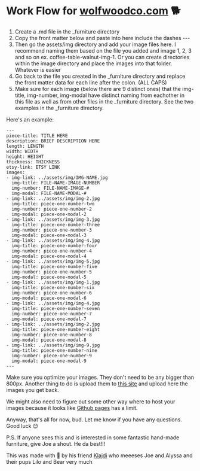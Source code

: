 # Work Flow for [wolfwoodco.com](http://www.wolfwoodco.com/) :dog2:

1. Create a .md file in the _furniture directory
2. Copy the front matter below and paste into here include the dashes ---
3. Then go the assets/img directory and add your image files here. I recommend naming them based on the file you added and image 1, 2, 3 and so on ex. coffee-table-walnut-img-1. Or you can create directories within the image directory and place the images into that folder. Whatever is easier
4. Go back to the file you created in the _furniture directory and replace the front matter data for each line after the colon. (ALL CAPS)
5. Make sure for each image (below there are 9 distinct ones) that the img-title, img-number, img-modal have distinct naming from eachother in this file as well as from other files in the _furniture directory. See the two examples in the _furniture directory.

Here's an example:


```
---
piece-title: TITLE HERE
description: BRIEF DESCRIPTION HERE
length: LENGTH
width: WIDTH
height: HEIGHT
thickness: THICKNESS
etsy-link: ETSY LINK
images:
- img-link: ../assets/img/IMG-NAME.jpg
  img-title: FILE-NAME-IMAGE-NUMBER
  img-number: FILE-NAME-IMAGE-#
  img-modal: FILE-NAME-MODAL-#
- img-link: ../assets/img/img-2.jpg
  img-title: piece-one-number-two
  img-number: piece-one-number-2
  img-modal: piece-one-modal-2
- img-link: ../assets/img/img-3.jpg
  img-title: piece-one-number-three
  img-number: piece-one-number-3
  img-modal: piece-one-modal-3
- img-link: ../assets/img/img-4.jpg
  img-title: piece-one-number-four
  img-number: piece-one-number-4
  img-modal: piece-one-modal-4
- img-link: ../assets/img/img-5.jpg
  img-title: piece-one-number-five
  img-number: piece-one-number-5
  img-modal: piece-one-modal-5
- img-link: ../assets/img/img-1.jpg
  img-title: piece-one-number-six
  img-number: piece-one-number-6
  img-modal: piece-one-modal-6
- img-link: ../assets/img/img-4.jpg
  img-title: piece-one-number-seven
  img-number: piece-one-number-7
  img-modal: piece-one-modal-7
- img-link: ../assets/img/img-2.jpg
  img-title: piece-one-number-eight
  img-number: piece-one-number-8
  img-modal: piece-one-modal-8
- img-link: ../assets/img/img-9.jpg
  img-title: piece-one-number-nine
  img-number: piece-one-number-9
  img-modal: piece-one-modal-9
---
```

Make sure you optimize your images. They don't need to be any bigger than 800px. Another thing to do is upload them to [this site](https://imageoptim.com/mozjpeg) and upload here the images you get back.

We might also need to figure out some other way where to host your images because it looks like [Github pages](https://help.github.com/articles/what-is-github-pages/) has a limit.

Anyway, that's all for now, bud. Let me know if you have any questions. Good luck :blush:

P.S. If anyone sees this and is interested in some fantastic hand-made furniture, give Joe a shout. He da best!!!

This was made with :sparkling_heart: by his friend [Klajdi](https://github.com/kbejko) who meeeses Joe and Alyssa and their pups Lilo and Bear very much
